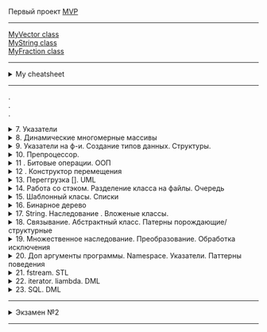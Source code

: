 Первый проект [MVP](https://github.com/Marbax/-9-1_32_Morozov_M_E_exam_practice "https://github.com/Marbax/-9-1_32_Morozov_M_E_exam_practice")  

---

[MyVector class](HW_itstep/overload_operators/Vector.cpp "HW_itstep/overload_operators/Vector.cpp")  
[MyString class](HW_itstep/overload_operators/string_+_-_.cpp "HW_itstep/overload_operators/string_+_-_.cpp")  
[MyFraction class](HW_itstep/overload_operators/fraction.cpp "HW_itstep/overload_operators/fraction.cpp")  

---

<details><summary> My cheatsheet </summary><p>

[Markdown Cheatsheet](https://github.com/sandino/Markdown-Cheatsheet "https://github.com/sandino/Markdown-Cheatsheet")  
[Offical GitHub markdown guide](https://guides.github.com/features/mastering-markdown/ "https://guides.github.com/features/mastering-markdown/")  
[Сайт](http://draw.io "http://draw.io") для рисования UML диаграм  
[Сайт](https://creately.com/blog/diagrams/uml-diagram-types-examples/ "https://creately.com/blog/diagrams/uml-diagram-types-examples/") с примерами UML диаграм и возможностью их делать **(нет нормального экспорта)**  
[Сайт](https://metanit.com/sharp/patterns/ "https://metanit.com/sharp/patterns/") паттерны , примеры на шарпе   
[Сайт](https://refactoring.guru/ru/design-patterns "https://refactoring.guru/ru/design-patterns ") паттерны , примеры на псевдо коде и разных языках (кроме плюсов)    
[Сайт](http://cpp-reference.ru/patterns/ "http://cpp-reference.ru/patterns/ ") паттерны , примеры на плюсах  
[std::exception](https://docs.microsoft.com/en-us/cpp/standard-library/exception?view=vs-2019 "https://docs.microsoft.com/en-us/cpp/standard-library/exception?view=vs-2019") - описание исключений  
[metanit](https://metanit.com/"https://metanit.com/") - БД есть и языки программирования

</p></details>

---

.  
.  
.  

<details><summary>  7. Указатели </summary><p>

- Указатель это переменная ,которая может хранить в себе адрес другой переменной 
- " & " для получения адреса в памяти
- " * " разименование , позволяет получить содержимое переменной через указатель на нее

- ```int *pa = &a;```  указатель
- ```int **ppt = &pt;``` указатель на указатель
- ```pt = nullptr;``` указатель в никуда / обнуление
- ```int &ra = a;``` ссылка
- ```int *&pra = pa;``` ссылка на указатель


- Массивы неразрывно связаны со своей памятью ,их нельзя переуказывать


- Приложению изначально выделяется минимально 1МБ - stack 
- Вся остальная память(которая дальше ,после stack) - "куча" или "Heap"
    - Принцип работы памяти LIFO - первый пришедший уходит последним 
- Оператор ```new``` ищет запрошеный обьем непрерывный области памяти в  "куче"
- Для удаления есть оператор ```delete ``` , например ```delete pt;``` и ```delete[]arr;```
- Единственный способ вызвать определенные данные из "кучи" по указателю в памяти , хорошо создавать массивы в куче 
- Массивы созданные в куче - наываются Динамическими
- Запрошеная в куче память сама никогда не удалаяется(C++ нет сборщика мусора) и в плане операционной системы она занята (если она не удаляется - это утечка памяти). В C++ память из кучи сама не удаляется ,нужно в ручную , если удалять то ,чего нет - будет всегда ошибка .
- Как только программа закрывается - система чистит память сама 

- Чтобы добавить в массив новый еллемент нужно сделать 4 действия 
    - Создаем новый массив нового размера 
    - Скопировать данные из старого массива в новый
    - Удаляем старый массив
    - Перенаправляем старый массив в новую память
    
<details><summary> Например</summary><p>

```
    int *tmp = new int[size + 1];  // 1
    for (int i = 0; i < size; i++) // 2
    {
        tmp[i] = arr[i];
    }
    delete[] arr; // 3

    arr = tmp; // 4
```
</p></details>

- В языке C есть только указатели 
<details><summary> Например добавления эллемента в C</summary><p>

```

void Add_to_array_like_C(int **arr, int *size, int value) // Способ из C
{
    int *tmp = new int[*size + 1];  // 1
    for (int i = 0; i < *size; i++) // 2
    {
        tmp[i] = *(*arr + i);
    }
    delete[] * arr; // 3

    *arr = tmp; // 4
    // *(*arr+*size) = value;
    tmp[*size] = value;
    // (*size)++;
    *size = *size + 1;
}

```

</p></details>

- В C++ есть ссылки ,с ними проще и приятнее работать ,нежели с указателями 
<details><summary> Например добавления эллемента в C++</summary><p>

```

void Add_to_array(int *&arr, int &size, int value)
{
    int *tmp = new int[size + 1];  // 1
    for (int i = 0; i < size; i++) // 2
    {
        tmp[i] = arr[i];
    }
    delete[] arr; // 3

    arr = tmp; // 4
    arr[size] = value;
    size++;
}

```

</p></details>

- Чтоб узнать код символа

```
char key = getchar();
cout << int (key);
```

</p></details>

<details><summary>  8. Динамические многомерные массивы </summary><p>
Динамические многомерные массивы создются иначе.
- Указатель на указзатель **arr

<details><summary> Двумерный</summary><p>
<details><summary> Создание</summary><p>
```
    int **arr = new int *[row];   //создание массива массивов
    for (int i = 0; i < row; i++) //создание двумерных подмассивов
    {
        arr[i] = new int[col];
    }
```
</p></details>

<details><summary> Удаление</summary><p>

```
    for (int i = 0; i < row; i++) // удаление двумерных подмассивов
    {
        delete[] arr[i];
    }
    delete[] arr; //удаление массива массивов
```
</p></details>
</p></details>

- Рваныые,зубчатые массивы , двумерные массивы с разной размерность строк ,благодаря созданию нового массива ,который хранит размеры строк.

- Чаровские массивы выводятся до спец символа (терминирующий символ \0)

<details><summary> прототипы, стандартные ф-и для работы со строкоми string.h</summary><p>
версия с n(напр nstrcpy) в начале названия принимает кол-во еще

```int strlen(char*)``` считает кол-во символов в строке ,без учета нуль симмвола
```char* strcpy(char*d,char*s)``` копирует символы строки, заменяет полностью с нулевого эллемента
```char* strcat(char*d,char*s)``` копирует символы строки , вставляет с конца (ищет нуль символ и с него начинает ,размер должен быть выделен заранее),нельзя юзать с пустыми массивами
размер нужно выделять самому для всех стандартных ф-й
```int strcmp(char*,char*)``` сравнивает по содержимому(возвращает 0 если одинаковые)(вычитает еллементы по индексу)
```char * strstr(char*str,char*substr)```  проверяет или есть подстрока(substr) в строке (str) и возвращает первое совпадени (адрес),если ничего не нашел вернет ноль
```char* strchr(char* str,char ch)``` проверяет или есть символ в строке 
```char* strpbrk(char* str,char* cbls)``` находит первое вхождение любого из символов второй строки
```char* strtok(char* str,char* sep)``` разбивает строку на части , второе значение набор символов , по которым разбивать
```int atoi(char*)``` asci to int переводит строку в инт, передавать только цифры ,заканчивается когда встречает буквы

только для вижуал студии
```int itoi(int,char*,int)``` число в символ переводит 

</p></details>

- 8u-replace если новая строка короче ,то ,при ресайзе (при копирование обрезает строку)
- 8u-2-replacing_array ,с помощью кнопки "ескейп" нельзя выйти и свитча (нужно юзать гетчар), так же ретерн в свитче все ломает 

- В строку возможно (но нельзя) записать больше значений ,чем выделено
</p></details>


<details><summary> 9. Указатели на ф-и. Создание типов данных. Структуры. </summary><p>

### Указатели на ф-и
- Два основных вида ф-й : ф-и первого порядка и высшего порядка, ф-и первого порядка можно передавать в другие ф-и в кач-ве аргемента , а ф-и высшего порядка могут принимать в кач-ве аргумента другие ф-и.

### Создание типов данных(структура)
- Структура - конструкция ,позволяющая создать свой собственный тип. Группировка для упрощения понимания и уменьшения  кода

- ```sizeof(a);``` показывает сколько памяти выделено для выражения в скобках

</p></details>


<details><summary> 10. Препроцессор. </summary><p>

```C++
#if/#ifdef/#ifndef <константное_выражение
                    или идентификатор>
          <текст_1>
#else// необязательная директива
          <текст_2>
#endif
```

- Оператор # превращает аргумент, которому он предшествует, в строку, заключенную в кавычки.

```C++
#include <iostream>
using namespace std;
# define mkstr(s) #s
void main()
{
    cout<<mkstr(I love C);
    // Для компилятора cout<<"I love C";
}
```

- Оператор ## используется для конкатенации (объе-динения) двух лексем

```C++
#include <iostream>
using namespace std;
# define concat(a,b) a##b
void main()
{
    int xy=10;
    cout<<concat(x,y);
    // Для компилятора cout<<xy;
}
```

```#include <имя_файла>``` поиск в системных дирректориях
```#include "имя_файла"``` относительный путь, потом поиск в системных дирректориях

### Работа с файлами 

 - 3 основных класса (библиотека fstream)
    - fstream   - общий класс, и для чтения и для записи 
    - ifstream  - для чтения 
    - ofstream  - для записи

<details><summary> Пример чтения из файла </summary><p>

```C++
void Load()
{
    string path = "Videostore_state.txt";
    ifstream file_in;
    file_in.open(path);
    if (!file_in.is_open())
    {
        cout << "Error , while try to open file!" << endl;
    }
    else
    {
        /* char ch;
        while(file_in.get(ch)) // посимвольное чтение из файла
        {
            cout << ch;
        } */

        //string str;
        char ch[500];
        while (file_in.eof())
        {
            //str = "";
            //getline(file_in,str); // считывает строку
            file_in.getline(ch, 500); // считывает массив чаров
        }
    }
    file_in.close();
}
```
</p></details>


</p></details>


<details><summary> 11 . Битовые операции. ООП </summary><p>

### Битовые операции
 - Для экономии памяти
 - Все битовые операции выполняются быстрее

 - Битовые операторы (6 шт)
   - ~a - (тильда) инверсия битов ,напр ```int a = 5; a = ~a;``` a = -6
(Нужно инвертировать и прибавить один бит , тогда число станет отрицательным)
   - a& mask - and
   - a! mask - or
   - a^ mask - xor ('exclusive or' ,если два одинаковых ,то дает всегда false)
(Битовая последовтельность значения - это маска)
 - a >> step - побитовый сдвиг(сдвиг в право на один (делит на два) (если первый бит слева 1 то придут единици , если первый бит слева 0 то придут нули)
 - a << step - (сдвиг в лево на один (умножает на два)(всегда приходят нули) )

### ООП
 - Самый простой подход - процедурное программирование
 - Потом ООП, все данные в виде отдельных обьектов и того как с ними работать (до 2010 был самым актуальным)
 - (в ~2005 уперлись в производительность процессоров)Функциональноп программирование начало набирать популярность, там данные неизменны (через временные переменные). Проблемы : последовательность операций , задачи выполняются когда могут

Принципи ООП:
 - Инкапсуляция - сокрытие доступа к данным извне(проверка перед вводом данных) (модификаторы : public , private , protected)
 - Наследование - создание данных на основе имеющихся
 - Полиморфизм - статический и динамический (в основном динамический), принцип при котором обьект может вести себя по разному в зависимости от ситуации (метод - это функция внутри класса)
(Классы реализуют все три принципа.)
 - Во все классы неявно передается параметр this-> ,по отношению к его переменым 

Методы ,которые не должны менять поля  - лучше помечать как константы

Классы памяти авто ,статик , екстерн , регистри

Классы являются основой С++, внутри класса описываются методы,которые работают с приватными полями класса, конструкторы инициализируют параметры при создании обьекта класса , деструкторы чистят память в конце

</p></details>

<details><summary> 12 . Конструктор перемещения  </summary><p>

<details><summary> l-value ссылки   </summary><p>

```
int a=5;
int & ref = a;
```

</p></details>

<details><summary> r-value ссылки   </summary><p>

### Могут ссылаться на временные обьекты , даже на литералы !

```
int &&r=5;
```

</p></details>

(Конструктор копирования (если тот не описан)заменяет конструктор перемещения ,но работает немного дольше )
```move``` ф-я вызывающая насыльный конструктор перемещения

<details><summary> Пример конструктор перемещения  </summary><p>

```
MyString(MyString &&obj) // r-value ссылка ,конструктор перемещения
    {
        capacity = obj.capacity;
        str = obj.str;
        obj.str = nullptr;
        obj.capacity = 0;
    }
```
</p></details>

По умолчанию большинство операторов работают со стандартными типами  ,для абстрактных типов операторы нужно перегружать ,чтобы не выходило недопонимания.

## Нельзя перегружать
- .
- ?:
- ::
- sizeof
- \#
- \##
- .* - pointer to member selection(указатель члена класса и тд. )
- Нельзя перегружать бинарные операторы КАК унарные и НАОБОРОТ
### ```*``` разыменование и умножение МОЖНО перегружать

### ```explicit``` запрещает неявный вызов метода

### Глобальные перегрузки и дружественные перегрузки 
 - Глобальная не имеет доступа к приватной части класса
 - Дружественные ф-и (нарушают инкапсуляцию ПЛОХО) имеют доступ к приватной части класса. Можно описовать в классе или оставлять ее прототип ,она все равно не будет частью класса (может быть даже дружественный класс).


</p></details>


<details><summary> 13. Переггрузка []. UML   </summary><p>

---
>**Если принимаемые параметры перегруженого оператора могут быть константными(не изменяются) ,то лучше перегружать как френдли ф-ю**
---
`int *arr = new int[size]{};` - если выделять память так , то она удалится при выходе из области выдимости

`Array(const Array &obj) = delete;` - delete запрещает вызывать ,то есть , никто никогда не сможет вызывать конструктор копирования и перегруженый оператор копирования (=) **(перегруженый оператор присвоения(перемещения) "=" для rvalue будет работать)**

`int operator[](int pos) const { return arr[pos]; }`  - перегрузка по константности индексирования **(возвращает копию)**

`int &operator[](int pos) { return arr[pos]; }`  - перегрузка по константности индексирования **(возвращает ссылку на обьект)**

---
>***Вектор*** - динамический массив
---
>## UML диаграммы
>
>- Use case diagram - показывает что пользователь может делать с программой (искать ,что то ,покупать ,логиниться ) , либо модертор (что то добавлять ,что то изменять ,логиниться) , либо кто угодно еще , можно использовать наследование .
>
>- class diagram - отображает набор классов ,которые должны быть и как они взаимодействуют с собой ,обязательно имя класса, могут быть методы и поля . **is a** - класс является подвидом другого класса (наследование(в uml линия с пустой стрелки от наследника) )(напр. человек , а студент является подвидом человека student is a person) , **has a** - класс является составной частью (group has a student)
>
>- statechart diagram - показывает все возможные состаяния системы и переходы между ними
>
>- activity diagram - как блоксхема 
>
>- sequence diagram - показывает кто от кого зависит и что за чем должно выполоняться
>
>- coloboration diagram - похоже на диаграму состояний **(statechart)** , но показывает кто с кем может взаимодействовать
>
>- component diagram - показывает физических компонентов и как они взаимодействуют **( екзешники и тд)**
>
>- deployment diagram - топология взаимодействия , сервисы и тд **(наверное)**

---
>## Два вида включения (в уроках неправильно написано) :
> - Агрегация - подразумевает что включаемый обьект может существовать отдельно (в uml >линия с пустым ромбом , идет от включаемого)
> - Композиция - обьект не может существовать отдельно (отдел(продаж) это часть компании , >сам существовать не может) (в uml линия с зарисованым ромбом , идет от включаемого)

>### В C++ ***нет разделения на классы и интерфейсы***.
>
>Интерфейс в uml рисуется пунктирной линией с пустой стрелкой (интерфейс принято называть в некоторых языках начиная с i (iInterface))
>
>Асоциация в uml просто линия , значит что обьекты как то связаны(КАК принято писать над стрелкой)
---

</p></details>


<details><summary> 14. Работа со стэком. Разделение класса на файлы. Очередь  </summary><p>

### Принципы стэка
- ***push*** - добавление эллемента в конец  
- ***pop*** - удаляет эллемента из конца  
- ***top || peek*** - конец(вершина) стэка  
- ***is_empty*** - проверка или пусто  
- ***is_full***  - проверка или заполнено  

Добавление класса в visual studio `Project->Add class`


### Принципы очереди
- ***push*** - добавление эллемента в начало(либо пока приоритет ниже)(чаще)  
- ***pop*** - удаляет эллемента из конца(либо пока приоритет больше)(реже)  
- ***top*** || ***peek*** - начало очереди  
- ***is_empty*** - проверка или пусто  
- ***is_full***  - проверка или заполнено  


</p></details>


<details><summary> 15. Шаблонный класы. Списки </summary><p>

Шаблоные типы не хранятся в памяти , при компиляции формируется свой собсвенный класс для каждого типа.
Шаблонные класы описываются только в одном файле.


</p></details>


<details><summary> 16. Бинарное дерево </summary><p>

Граф - набор точек (узлы графа) и набор линий (ребра)  
Скорее всего понадобится Теория графов  
Задача комивояжора - используется для построения маршрута ,так чтобы поситить каждую точку с минимальными затратами  
Деревья ,это графы , у которых путь между двумя точками только один
Бинарные деревья имеют не более двух потомков  
Бинарное дерево поиска , слева значение меньше ,справа - больше   
Бинарное дерево - динамическая структура хранения данных   
Деревья всегда упорядочнены
В основном все эллементы уникальны 
Сложность поиска O(log n)
Узел состоит из четырез частей , данные ,указатель на родителя , указатели на потомков
Есть два варианта обхода дерева   
- Обход в глубину  - с конца в начало(3 реализации)
- Обход в ширину - начинается с корня,смотрится какие узлы есть и заходится в каждый (рекурсивная ф-я)

<details><summary> Пример вывода бинарного дерева </summary><p>

```C++
template <class T>
void Tree<T>::print(Node<T> *node) // выводит в отсортированом виде (инфиксная форма ,от меншего к большему)
{
    if (node == nullptr)
    {
        return;
    }
    print(node->getLeft());
    std::cout << node->getData() << " ";
    print(node->getRight());
}
```
Вызывает рекурсивно до левого крайнего эллемента ,с конца выводит их ,после каждого проверяет правый и вывлдит , таким образом выводит эллементы от меньшего к большему.

</p></details>

Удаление узла - может быть три ситуации , которые нужно обрабатывать 
- Если потомков нет - проще всего
- Если один потомок - следующий направляем в свой родитель и наоборот , как в двусвязном списке
- Если два потомка - узлы не удаляются никогда и никак (нужно найти следующий правый потомок и рекурсивно скопировать его данные по левому ребенку)



ДЗ доделать дерево
 - поиск
 - деструктор
 - перемещение
 - кол-во эллементов (ф-я перебирает эллементы и считает кол-во узлов)
 - операторы = , стандартные
 - деструктор (в цикле удалять корень ,пока корень не будет нулптр)


## Паттерны
Нужны чтобы дальше программу было комфортно поодерживать
3 вида паттернов 
 - Порождающие (все с наследованием) - описывают как создавать обьекты , стандартные  
    - Singleton - антипатерн 
    - Builder - позволяет создавать сложные обьекты (например составная часть других обьектов)
    - Prototype - создает обьекты на основе существующих (через метод копирования на каком то классе ,вместо `new`)
    - Factory Method - переносит логику создания в сам ПОРОЖДАЮЩИЙ обьект (для большого количсетва каких то обьектов)
    - Abstract Factory - позволяет комбинировать несколько иерархий наследования
 - Поведеньчиские
 - Структурные

Литература\сайты:
 - [Сайт](https://metanit.com/sharp/patterns/ "Link to site") паттерны , примеры на шарпе  
 - [Сайт](https://refactoring.guru/ru/design-patterns "Link to site") паттерны , примеры на псевдо коде и разных языках (кроме плюсов)
 - [Сайт](http://cpp-reference.ru/patterns/ "Link to site") паттерны , примеры на плюсах  
 - Книга - Дизайн ,паттерни ,просто як двеpi 

</p></details>

<details><summary> 17. String. Наследование . Вложеные классы.  </summary><p>

- агрегация - полый ромб 
- композиция - зарисованый ромб

[string](https://ru.cppreference.com/w/cpp/string/basic_string)  

- cstr - стринговая ф-я , переводит в чаровский массив
- capacity - выделенная память
- clear - удаляет все эллементы и сайз = 0 , память не чистит
- compare - сравнивает как strcmp , посимвольно
- data - возвращает чаровский массив(как cstr) НО без нуль символа в конца
- empty - проверка или пустая строка ,булева
- erase - удаляет эллемент или диапазон
- find - как strstr 



## Наследование
Наследование - механизм ООП , позволяющий описать новый клас ,на основе уже существующего .При наследовании свойства и ф-сть наследуются потомком . Класс наследник имеет доступ к публичным и защищенным полям и методам базового класса . Класс наследник может добавлять свои данные и методы ,а так же переопределять существующие .

- ***Родительский класс*** - (базовый класс,суперкласс)(в С# basic class , Java - super class) класс выступающий в качестве основы , при наследовании .
- ***Класс наследник*** - (потомок,клаас потомок, дочерний класс, производный класс) класс ,который образован в результате наследования .
- ***Интерефейс*** - все публичные методы класса.

### Варианты наследования 

- По кол-ву базовых классов :
    - одиночное 
        - открытое ( в основном используется)
        - закрытое
        - защищенное
    - множественное (>1)(следует избегать )
        - открытое ( в основном используется)
        - закрытое
        - защищенное

- ***Открытое наследование*** - наследование интерфейса . Все открытые и защищенные члены базового класса остается открытыми и защищенными членами потомка.
- ***Закрытое наследование*** - наследование реализации . Все публичные и защищенные поля и методы базового класса становятся закрытыми полями и методами класса потомка . Производный класс на прямую не поддерживает интерфейс базового , но использует его реализацию ,предоставляя свой собственный открытый интерфейс . ***(почти не используется , лучше заменять наследованием включения ( агрегации или композиции))***
- ***Защищенное наследование*** - наследование реализации доступное для дальнейшего наследования . Все публичные и защищенные поля и методы базового класса становятся защищенными полями и методами класса потомка . 


</p></details>

<details><summary> 18. Связывание. Абстрактный класс. Патерны порождающие/структурные  </summary><p>

## Связывание 2 способа
 - Раннее связывание - на этапе компиляции
 - Позднее связывание(динамический полиморфизм) - когда на этапе компиляции не известно какая ф-я нужна. `virtual` - вместо одного адреса в памяти формируется таблица виртуальных ф-й ( массив адресов ф-й)
`override`- можно писать только для виртуальных ф-й , не дает написать не те параметры(доп проверка)
`final` - запрещает потомкам переопределять виртульный метод (но работает странно , т.к. не хочет использовать родительский метод)

если есть виртуальный метод то нужно обязательно сделать деструктор тоже виртуальным
в Java все ф-и по умолчанию виртуальные , в C++/C# ф-и по умолчанию не виртуальные 

Статический полиморфизм - перегрузка операторов 

Имя ф-и = адрес в памяти 


## Абстрактный класс
 - Класс ,ебьект которого нельзя создать.Для того чтобы класс стал виртуальным - внутри него нужно описать хотябы одну чисто виртуальную ф-ю. 
    - Чисто виртуальная ф-я - описывается как прототип виртульной ф-и приравненый к нулю. У чистой виртуальнрой ф-и не существует реализации ,но каждый класс ,который наследуется от абстрактного класса ОБЯЗАН реализовать все его чисто виртуальные ф-и.
    - Чисто виртуальный деструктор ОБЯЗАН иметь реализацию.


</p></details>

<details><summary> 19. Множественное наследование. Преобразование. Обработка исключения   </summary><p>


Преобразование ,4 типа :
- **const_cast** - позволяет снять или ***добавить***(создать новый) модификатор const ,***volatile***(запрещает компилятору оптимизировать значения , в основном для системного программирования)  
<details><summary> Пример const_cast</summary><p>

```C++
int a = 5;
const int * cpa = &a;
cout<<*cpa<<endl;
//*cpa=10; // не сработает
int * pa = const_cast<int*>(cpa);
```
</p></details>

- **static_cast** - примерно одинаково с `(int)a`
- **dynamic_cast** - проверяет какой именно обьект под указателем (работает только для полиморфных классов ( у него нет виртуальных ф-й) не даст скомпилировать ф-ю)
- **reinterpret_cast** - преобразовует все что угодно к чему годно (есть некоторые ограничения )

## 2 Варианта обработка ошибок 
- `if else` - сложно читать код , ретерн не пашет , нужно много дописывать и тд
- `try catch throw` - с 90х-10х была популярна , минусы : в плюсах не обязательна ,в новых языках обязательна (Джава)
    - `try` - описывает блок в котором может произойти исключение 
    - `catch` - описывает что ловить 
    - `throw` - выкидывает кетч


</p></details>


<details><summary> 20. Доп аргументы программы. Namespace. Указатели. Паттерны поведения   </summary><p>

<details><summary> Пример работы с доп аргументами </summary><p>

```C++
int main(int argc, char *argv[]) 
```
- agrc - кол-водоп аргументов ,передаваемых при запуске исполняемого файла 
- argv - массив строк(самих аргументов)

Использование :
```bash
g++ main.cpp && ./a.out arg arg1 ... argN
```

</p></details>

[std::exception](https://docs.microsoft.com/en-us/cpp/standard-library/exception?view=vs-2019 "https://docs.microsoft.com/en-us/cpp/standard-library/exception?view=vs-2019") - описание исключений

### Указатели 

4 стандартных типа (все шаблонные ) библиотека memory
- ***auto_ptr*** - самый старый (устаревший )б после 14го стандарта удалили ,небыло конструктора перемещения нормального , нет перегруженого `[]`
- ***uniq_ptr*** - тот же `auto_ptr` но с конструктором перемещения ,конструктор копирования запрешен, нет перегруженого `[]` , но можно так `unique_ptr<int[]> arr(new int[5]);`
- ***shared_ptr*** (библиотека boost (большая))  - самый приятный и самый тяжелый , считает кол-во активных указателей , если больше одного то в деструкторе просто уменьшается счетчик , у указателя есть методы , очень тяжеловесные указатели ,нельзя сделать массив ,в отличии от `uniq_ptr`.
- ***weak_ptr*** (библиотека boost (большая))  - хранят тоже что и `shared_ptr` , используется если нужно указывать друг на друга (потомки используют `weak_ptr`), создается на основе существуего `shared_ptr` (`weak_ptr` не учитывается в кол-ве указателей  `shared_ptr`) , для всех операций нужно локать `wp.lock()`
>Облегчают очистку памяти ,но занимают больше системных ресурсов  

[Примеры стандартных укзателей](https://github.com/Marbax/programming/blob/master/class_work/20/def_selectors/main.cpp "https://github.com/Marbax/programming/blob/master/class_work/20/def_selectors/main.cpp")

###  Паттерны поведения

- Strategy - поведение выносится отдельно и подставляется по нужде , можно делать поведение противника в разных ситуациях
- State - обьект состояния ,харнящий видысостояний , хорошо использовать со стратегией ,при смене состояния меняется стратегия  и т.д.
- Iterator - 
- Command - сохраняет куда то действия ,чтобы была возможность отменить ее 
- Chain of Responsibility - позволяет сделать какое то кол-во обработчиков (воркеров)
- Mediator(посредник) - уменьшает связаность между отдельными частями системы
- Observer - позволяет наблюдать за обьектом и реагировать на действия 


> Почитать "Конечный автомат" , подразумевает что можно находится в одном состоянии и из какого состояния в какое можно перейти 
SOLID - почитать , общий принцип проектирования приложений 




</p></details>

<details><summary> 21. fstream. STL   </summary><p>

> `R"(some string)"` выходит сырая строка 

### Стандартная библиотека шаблонов

3 части
- Контейнеры - классы реализующие динамические структуры
- Итераторы - специальные классы для работы с контейнерами (напр. указатель на массив)
- Алгоритмы - набор глобальных ф-й для работы с контейнерами

Контейнеры :
- Последовательные контейнеры 
    - vector - динамический массив(выделяет память с запасом ), при удалении память не удаляется(есть ф-я которая меняет выделеную память под сайз)
    - list - двунаправленные список (медленные действия с серединой )
    - deque - между вектором и списком (список векторов), берет плюсы и минусы обоих , не гарантируется последовательность эллементов
    - forward_list - односвязный список , быстрее и меньше , добавляет только в конец
    - array - фиксированый массив(ведет себя как статический ,но память в куче)
- Асоциативные
    - set - множество упорядочненых значений ( дерево(красно-черное) , эллементы уникальны, для своего обьекта нужно перегрузить МЕНЬШЕ) , есть автобалансировщик , имеет булево поле (красная/черная ветка) , все остальное как у обычного бинарного дерева
    - multiset - тоже что и сет ,но позволяет хранить копии(не уникальные эллементы)
    - map - тоже что и сет ,но хранит ключ-значения , ключи должны сравниватья на МЕНЬШЕ
    - multimap - позволяет хранить дублирующиеся ключи
    - unordered_set - слабоупорядочнены(хеш таблицы) 
    - unordered_multiset - слабоупорядочнены(хеш таблицы)
    - unordered_map - слабоупорядочнены(хеш таблицы)
    - unordered_multimap - слабоупорядочнены(хеш таблицы)
- Адаптеры
    - stack - стэк , LIFO - последний пришел ,первый ушел , эллементы добавляются и удаляются сверху, `pop` просто удаляет эллемент(не возвращает)
    - queue - очередь , FIFO - первый пришел , первый ушел
    - priority_queue - приоритетная очередь
- Псевдоконтейнеры(не шаблонные,оптимизированы для конкретного типа)
    - basic_string - всегда символы
    - val_array - всегда числовые значения(похож на вектор ,но быстрее)
    - bitset - тоже что и выше но для булевых значений


>***Хеш-таблица*** - массив , записывается не по порядку , а с помощью арифметической операции (хеш ф-ю), могут быть колизии(колизии решаются методом цепочек), под каждым еллементом харнится список(двумерный список),чем лучше хеш ф-я ,тем лучше выходит хеш-таблица б есть индекс заполнения, когда достигается порог , таблица перераспределяется (очень долгая операция )


### SQL(MsSQL)
SQL
- T-SQL версия ,(tansact)

- DDL(data defination language) - для создания ,удаления ,изменения БД
- DML - работа с существующей БД
- DCL - для управления доступами к БД
  
[metanit](https://metanit.com/"https://metanit.com/")

```SQL
create database my_second_db
go
use my_second_db
go
create table my_table
(
id int identity not null primary key,
first_name nvarchar(30) not null,
last_name nvarchar(30) not null,
phone_number int
);
```

## дз тольлко по файлам
</p></details>



<details><summary> 22. iterator. liambda. DML   </summary><p>

### 6 iterators

- input -  
- output - 
- forward - 
- bidirectional - 
- random access - 
- contiguous - 


`cbegin`, `cend` - возвращает константный итератор(не работает инпут)
`rbegin`, `rend` - обратный итератор (с конца в начало)
`crbegin`, `crend` - константный обратный итератор


lib `iterator` - доп итераторы
lib `algorithm` - алгоритмы

все ф-и делятся на два вида :
- первого порядка - ф-и которые могут быть переданы в другие ф-и в кач-ве аргумента
- высшего порядка - наоборот


Предикатная ф-я - та ,которая возвращает тру или фолс


### Лямбда ф-я
Начинается с `[]` захват из внешней области
Потом `()`  все принимаемые параметры
Потом необязательное `mutable`(означает что внутри можно менять константы)
Потом необязательное `noexcept`
Потом `-> int` возвращаемое значение
Потом `{}` тело лямбды


`find_if` , `count_if` - в конце принимает ф-ю или лямбду 

`copy_if` - скопировать эллементы ,которые удовлетворяют какое то правило
`remove_if` - удаляет(перемещает вместо ненужных - нужные и обрезает длинну) эллементы ,по правилу какому-то
`transform` - (в других языках часто именуется `map`) для функционального программирования ,применяет ф-ю ко всем эллементами контейнера
`reduce` - ( `accumulate` - была раньше , из всех значений получает одно)

<details><summary> DML </summary><p>

### Commands:

```SQL
create database Films
go
use Films
create table Film
(
Id int identity primary key not null,
Title nvarchar(60) not null,
Director nvarchar(30) ,
R_year int check(r_year>1900) default 1901,
Country nvarchar(20),
genre nvarchar(100)
);
```

```SQL
insert into Film(Title,Director,R_year,Country,genre)
values
('Titanic','Cameron',1999,'USA','comedy'),
('Terminator','Cameron',2000,'USA','horror'),
('Dampo','Jack',1999,'USA','comedy'),
('Bompo','ss',1999,'USA','comedy'),
('Pimpa','Camerwon',1999,'USA','triller');
```

```SQL
select Title as 'Название',genre as 'Жанр' from Film
where R_year>=1999
;
```


```SQL
update Film
set Country='USA'
where Country='UA' and Id=1 ;
```

```SQL
delete from Film
where Title='Bompo';
```


</p></details>


</p></details>



<details><summary> 23. SQL. DML </summary><p>

### Норализация :
- Каждая ячейка хранит только атомарное(неделимое) значение 
- Нет составных ключей , только уникальный идентификатор
- Нет зависимостей полей от неключевых полей

>Внешние ключи - поля которые хранят первичные ключи (обычно отдельная таблица внешних ключей)  
С помощью этих ключей производится взаимодействие между таблицами  

Задачи http://www.sql-ex.ru/


</p></details>


---
<details><summary> Экзамен №2 </summary><p>

## Экзамен
- Сделать ООП приложение , класыы ,инкапсуляция , перегрузки операторов, динамические структуры данных( не все ) , наследование и полиморфизм(2-3 класса), виртуальные ф-и .
- Либо переделать библиотеку из базового семестра (нет).


sfml -  сскидывать его библиотеки вместе с проектом  
сроки - до конца курса , в начале октября/конце сентября 



</p></details>

---
